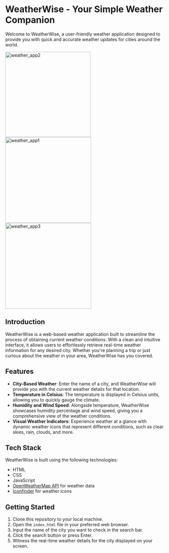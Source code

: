 # WeatherWise - Your Simple Weather Companion

Welcome to WeatherWise, a user-friendly weather application designed to provide you with quick and accurate weather updates for cities around the world.

<p>
  <img width="270" alt="weather_app2" src="https://github.com/Nikita06211/Weather_app/assets/120494269/556b8fc8-af26-4171-80b9-c687701db378">
  <img width="272" alt="weather_app1" src="https://github.com/Nikita06211/Weather_app/assets/120494269/4eeb9641-36b3-49e1-8b1a-c2ec3fa61fea">
  <img width="272" alt="weather_app3" src="https://github.com/Nikita06211/Weather_app/assets/120494269/0134cfe7-4cf1-427d-8d73-acace90badc6">


</p>

## Introduction

WeatherWise is a web-based weather application built to streamline the process of obtaining current weather conditions. With a clean and intuitive interface, it allows users to effortlessly retrieve real-time weather information for any desired city. Whether you're planning a trip or just curious about the weather in your area, WeatherWise has you covered.

## Features

- **City-Based Weather**: Enter the name of a city, and WeatherWise will provide you with the current weather details for that location.
- **Temperature in Celsius**: The temperature is displayed in Celsius units, allowing you to quickly gauge the climate.
- **Humidity and Wind Speed**: Alongside temperature, WeatherWise showcases humidity percentage and wind speed, giving you a comprehensive view of the weather conditions.
- **Visual Weather Indicators**: Experience weather at a glance with dynamic weather icons that represent different conditions, such as clear skies, rain, clouds, and more.

## Tech Stack

WeatherWise is built using the following technologies:

- HTML
- CSS
- JavaScript
- [OpenWeatherMap API](https://openweathermap.org/api) for weather data
- [Iconfinder](https://www.iconfinder.com/) for weather icons


## Getting Started

1. Clone this repository to your local machine.
2. Open the `index.html` file in your preferred web browser.
3. Input the name of the city you want to check in the search bar.
4. Click the search button or press Enter.
5. Witness the real-time weather details for the city displayed on your screen.
